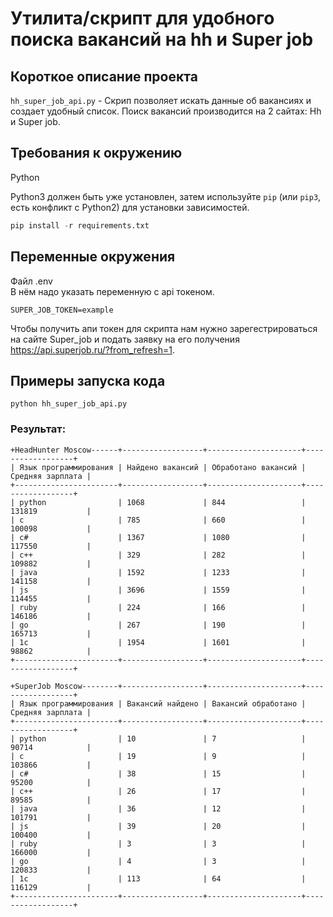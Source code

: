 # Утилита/скрипт для удобного поиска вакансий на hh и Super job

## Короткое описание проекта

```hh_super_job_api.py``` - Скрип позволяет искать данные об вакансиях и создает удобный список.
Поиск вакансий производится на 2 сайтах: Hh и Super job.

## Требования к окружению
Python

Python3 должен быть уже установлен,
затем используйте `pip` (или `pip3`, есть конфликт с Python2) для установки зависимостей.
```python
pip install -r requirements.txt
```

## Переменные окружения
Файл .env      
В нём надо указать переменную с api токеном.
```
SUPER_JOB_TOKEN=example
```
Чтобы получить апи токен для скрипта нам нужно зарегестрироваться на сайте Super_job и подать заявку на его получения https://api.superjob.ru/?from_refresh=1.

## Примеры запуска кода
```
python hh_super_job_api.py
```

### Результат:

```
+HeadHunter Moscow------+------------------+---------------------+------------------+
| Язык программирования | Найдено вакансий | Обработано вакансий | Средняя зарплата |
+-----------------------+------------------+---------------------+------------------+
| python                | 1068             | 844                 | 131819           |
| c                     | 785              | 660                 | 100098           |
| c#                    | 1367             | 1080                | 117550           |
| c++                   | 329              | 282                 | 109882           |
| java                  | 1592             | 1233                | 141158           |
| js                    | 3696             | 1559                | 114455           |
| ruby                  | 224              | 166                 | 146186           |
| go                    | 267              | 190                 | 165713           |
| 1с                    | 1954             | 1601                | 98862            |
+-----------------------+------------------+---------------------+------------------+

+SuperJob Moscow--------+------------------+---------------------+------------------+
| Язык программирования | Вакансий найдено | Вакансий обработано | Средняя зарплата |
+-----------------------+------------------+---------------------+------------------+
| python                | 10               | 7                   | 90714            |
| c                     | 19               | 9                   | 103866           |
| c#                    | 38               | 15                  | 95200            |
| c++                   | 26               | 17                  | 89585            |
| java                  | 36               | 12                  | 101791           |
| js                    | 39               | 20                  | 100400           |
| ruby                  | 3                | 3                   | 166000           |
| go                    | 4                | 3                   | 120833           |
| 1с                    | 113              | 64                  | 116129           |
+-----------------------+------------------+---------------------+------------------+
```
